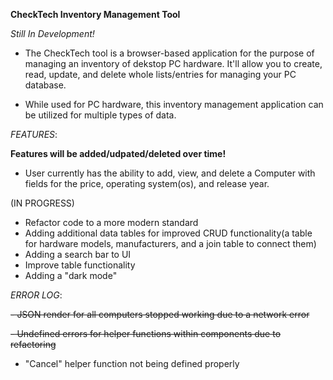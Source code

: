 **CheckTech Inventory Management Tool**

*Still In Development!*

- The CheckTech tool is a browser-based application for the purpose of managing an inventory of dekstop PC hardware. It'll allow you to
create, read, update, and delete whole lists/entries for managing your PC database. 

- While used for PC hardware, this inventory management application can be utilized for multiple types of data.

*FEATURES*:

**Features will be added/udpated/deleted over time!**

- User currently has the ability to add, view, and delete a Computer with fields for the price, operating system(os), and release year.

(IN PROGRESS)

- Refactor code to a more modern standard
- Adding additional data tables for improved CRUD functionality(a table for hardware models, manufacturers, and a join table to connect them)
- Adding a search bar to UI
- Improve table functionality
- Adding a "dark mode"

*ERROR LOG*:

~~- JSON render for all computers stopped working due to a network error~~

~~- Undefined errors for helper functions within components due to refactoring~~

- "Cancel" helper function not being defined properly
